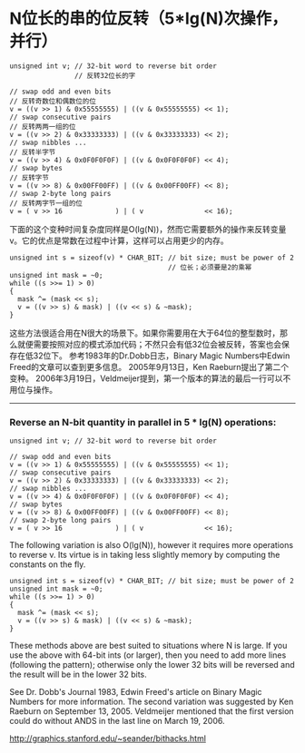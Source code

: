 # N位长的串的位反转（5*lg(N)次操作，并行）
```
unsigned int v; // 32-bit word to reverse bit order
                // 反转32位长的字

// swap odd and even bits
// 反转奇数位和偶数位的位
v = ((v >> 1) & 0x55555555) | ((v & 0x55555555) << 1);
// swap consecutive pairs
// 反转两两一组的位
v = ((v >> 2) & 0x33333333) | ((v & 0x33333333) << 2);
// swap nibbles ...
// 反转半字节
v = ((v >> 4) & 0x0F0F0F0F) | ((v & 0x0F0F0F0F) << 4);
// swap bytes
// 反转字节
v = ((v >> 8) & 0x00FF00FF) | ((v & 0x00FF00FF) << 8);
// swap 2-byte long pairs
// 反转两字节一组的位
v = ( v >> 16             ) | ( v               << 16);
```
下面的这个变种时间复杂度同样是O(lg(N))，然而它需要额外的操作来反转变量v。它的优点是常数在过程中计算，这样可以占用更少的内存。
```
unsigned int s = sizeof(v) * CHAR_BIT; // bit size; must be power of 2
                                       // 位长；必须要是2的乘幂
unsigned int mask = ~0;
while ((s >>= 1) > 0)
{
  mask ^= (mask << s);
  v = ((v >> s) & mask) | ((v << s) & ~mask);
}
```
这些方法很适合用在N很大的场景下。如果你需要用在大于64位的整型数时，那么就便需要按照对应的模式添加代码；不然只会有低32位会被反转，答案也会保存在低32位下。
参考1983年的Dr.Dobb日志，Binary Magic Numbers中Edwin Freed的文章可以查到更多信息。
2005年9月13日，Ken Raeburn提出了第二个变种。
2006年3月19日，Veldmeijer提到，第一个版本的算法的最后一行可以不用位与操作。
***
### Reverse an N-bit quantity in parallel in 5 * lg(N) operations:



```
unsigned int v; // 32-bit word to reverse bit order

// swap odd and even bits
v = ((v >> 1) & 0x55555555) | ((v & 0x55555555) << 1);
// swap consecutive pairs
v = ((v >> 2) & 0x33333333) | ((v & 0x33333333) << 2);
// swap nibbles ... 
v = ((v >> 4) & 0x0F0F0F0F) | ((v & 0x0F0F0F0F) << 4);
// swap bytes
v = ((v >> 8) & 0x00FF00FF) | ((v & 0x00FF00FF) << 8);
// swap 2-byte long pairs
v = ( v >> 16             ) | ( v               << 16);
```

The following variation is also O(lg(N)), however it requires more  operations to reverse v.  Its virtue is in taking less slightly memory  by computing the constants on the fly.

```
unsigned int s = sizeof(v) * CHAR_BIT; // bit size; must be power of 2 
unsigned int mask = ~0;         
while ((s >>= 1) > 0) 
{
  mask ^= (mask << s);
  v = ((v >> s) & mask) | ((v << s) & ~mask);
}
```

These methods above are best suited to situations where N is large. If you use the above with 64-bit ints (or larger), then you need to add more lines (following the pattern); otherwise only the lower 32 bits will be reversed and the result will be in the lower 32 bits.

  See Dr. Dobb's Journal 1983, Edwin Freed's article on Binary Magic  Numbers for more information.  The second variation was suggested by Ken Raeburn on September 13, 2005.  Veldmeijer mentioned that the first version could do without ANDS in the last line on March 19, 2006.

http://graphics.stanford.edu/~seander/bithacks.html